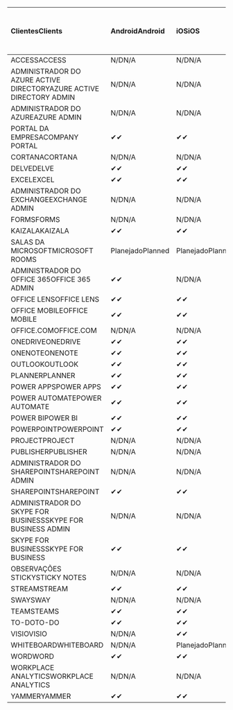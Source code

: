 <!-- This file is generated automatically. Changes made to this file will be overwritten.-->
|<span data-ttu-id="eb720-101">Clientes</span><span class="sxs-lookup"><span data-stu-id="eb720-101">Clients</span></span>|<span data-ttu-id="eb720-102">Android</span><span class="sxs-lookup"><span data-stu-id="eb720-102">Android</span></span>|<span data-ttu-id="eb720-103">iOS</span><span class="sxs-lookup"><span data-stu-id="eb720-103">iOS</span></span>|<span data-ttu-id="eb720-104">Mac</span><span class="sxs-lookup"><span data-stu-id="eb720-104">Mac</span></span>|<span data-ttu-id="eb720-105">Windows 10</span><span class="sxs-lookup"><span data-stu-id="eb720-105">Windows 10</span></span><br><span data-ttu-id="eb720-106">Desktop</span><span class="sxs-lookup"><span data-stu-id="eb720-106">Desktop</span></span>|<span data-ttu-id="eb720-107">Windows 10</span><span class="sxs-lookup"><span data-stu-id="eb720-107">Windows 10</span></span><br><span data-ttu-id="eb720-108">Aplicativos modernos</span><span class="sxs-lookup"><span data-stu-id="eb720-108">Modern Apps</span></span>|
|:-|:-|:-|:-|:-|:-|
|<span data-ttu-id="eb720-109">ACCESS</span><span class="sxs-lookup"><span data-stu-id="eb720-109">ACCESS</span></span>|<span data-ttu-id="eb720-110">N/D</span><span class="sxs-lookup"><span data-stu-id="eb720-110">N/A</span></span>|<span data-ttu-id="eb720-111">N/D</span><span class="sxs-lookup"><span data-stu-id="eb720-111">N/A</span></span>|<span data-ttu-id="eb720-112">N/D</span><span class="sxs-lookup"><span data-stu-id="eb720-112">N/A</span></span>|<span data-ttu-id="eb720-113">✔</span><span class="sxs-lookup"><span data-stu-id="eb720-113">✔</span></span>|<span data-ttu-id="eb720-114">N/D</span><span class="sxs-lookup"><span data-stu-id="eb720-114">N/A</span></span>|
|<span data-ttu-id="eb720-115">ADMINISTRADOR DO AZURE ACTIVE DIRECTORY</span><span class="sxs-lookup"><span data-stu-id="eb720-115">AZURE ACTIVE DIRECTORY ADMIN</span></span>|<span data-ttu-id="eb720-116">N/D</span><span class="sxs-lookup"><span data-stu-id="eb720-116">N/A</span></span>|<span data-ttu-id="eb720-117">N/D</span><span class="sxs-lookup"><span data-stu-id="eb720-117">N/A</span></span>|<span data-ttu-id="eb720-118">N/D</span><span class="sxs-lookup"><span data-stu-id="eb720-118">N/A</span></span>|<span data-ttu-id="eb720-119">✔</span><span class="sxs-lookup"><span data-stu-id="eb720-119">✔</span></span>|<span data-ttu-id="eb720-120">N/D</span><span class="sxs-lookup"><span data-stu-id="eb720-120">N/A</span></span>|
|<span data-ttu-id="eb720-121">ADMINISTRADOR DO AZURE</span><span class="sxs-lookup"><span data-stu-id="eb720-121">AZURE ADMIN</span></span>|<span data-ttu-id="eb720-122">N/D</span><span class="sxs-lookup"><span data-stu-id="eb720-122">N/A</span></span>|<span data-ttu-id="eb720-123">N/D</span><span class="sxs-lookup"><span data-stu-id="eb720-123">N/A</span></span>|<span data-ttu-id="eb720-124">N/D</span><span class="sxs-lookup"><span data-stu-id="eb720-124">N/A</span></span>|<span data-ttu-id="eb720-125">N/D</span><span class="sxs-lookup"><span data-stu-id="eb720-125">N/A</span></span>|<span data-ttu-id="eb720-126">N/D</span><span class="sxs-lookup"><span data-stu-id="eb720-126">N/A</span></span>|
|<span data-ttu-id="eb720-127">PORTAL DA EMPRESA</span><span class="sxs-lookup"><span data-stu-id="eb720-127">COMPANY PORTAL</span></span>|<span data-ttu-id="eb720-128">✔</span><span class="sxs-lookup"><span data-stu-id="eb720-128">✔</span></span>|<span data-ttu-id="eb720-129">✔</span><span class="sxs-lookup"><span data-stu-id="eb720-129">✔</span></span>|<span data-ttu-id="eb720-130">✔</span><span class="sxs-lookup"><span data-stu-id="eb720-130">✔</span></span>|<span data-ttu-id="eb720-131">N/D</span><span class="sxs-lookup"><span data-stu-id="eb720-131">N/A</span></span>|<span data-ttu-id="eb720-132">✔</span><span class="sxs-lookup"><span data-stu-id="eb720-132">✔</span></span>|
|<span data-ttu-id="eb720-133">CORTANA</span><span class="sxs-lookup"><span data-stu-id="eb720-133">CORTANA</span></span>|<span data-ttu-id="eb720-134">N/D</span><span class="sxs-lookup"><span data-stu-id="eb720-134">N/A</span></span>|<span data-ttu-id="eb720-135">N/D</span><span class="sxs-lookup"><span data-stu-id="eb720-135">N/A</span></span>|<span data-ttu-id="eb720-136">N/D</span><span class="sxs-lookup"><span data-stu-id="eb720-136">N/A</span></span>|<span data-ttu-id="eb720-137">N/D</span><span class="sxs-lookup"><span data-stu-id="eb720-137">N/A</span></span>|<span data-ttu-id="eb720-138">✔</span><span class="sxs-lookup"><span data-stu-id="eb720-138">✔</span></span>|
|<span data-ttu-id="eb720-139">DELVE</span><span class="sxs-lookup"><span data-stu-id="eb720-139">DELVE</span></span>|<span data-ttu-id="eb720-140">✔</span><span class="sxs-lookup"><span data-stu-id="eb720-140">✔</span></span>|<span data-ttu-id="eb720-141">✔</span><span class="sxs-lookup"><span data-stu-id="eb720-141">✔</span></span>|<span data-ttu-id="eb720-142">N/D</span><span class="sxs-lookup"><span data-stu-id="eb720-142">N/A</span></span>|<span data-ttu-id="eb720-143">N/D</span><span class="sxs-lookup"><span data-stu-id="eb720-143">N/A</span></span>|<span data-ttu-id="eb720-144">N/D</span><span class="sxs-lookup"><span data-stu-id="eb720-144">N/A</span></span>|
|<span data-ttu-id="eb720-145">EXCEL</span><span class="sxs-lookup"><span data-stu-id="eb720-145">EXCEL</span></span>|<span data-ttu-id="eb720-146">✔</span><span class="sxs-lookup"><span data-stu-id="eb720-146">✔</span></span>|<span data-ttu-id="eb720-147">✔</span><span class="sxs-lookup"><span data-stu-id="eb720-147">✔</span></span>|<span data-ttu-id="eb720-148">✔</span><span class="sxs-lookup"><span data-stu-id="eb720-148">✔</span></span>|<span data-ttu-id="eb720-149">✔</span><span class="sxs-lookup"><span data-stu-id="eb720-149">✔</span></span>|<span data-ttu-id="eb720-150">✔</span><span class="sxs-lookup"><span data-stu-id="eb720-150">✔</span></span>|
|<span data-ttu-id="eb720-151">ADMINISTRADOR DO EXCHANGE</span><span class="sxs-lookup"><span data-stu-id="eb720-151">EXCHANGE ADMIN</span></span>|<span data-ttu-id="eb720-152">N/D</span><span class="sxs-lookup"><span data-stu-id="eb720-152">N/A</span></span>|<span data-ttu-id="eb720-153">N/D</span><span class="sxs-lookup"><span data-stu-id="eb720-153">N/A</span></span>|<span data-ttu-id="eb720-154">N/D</span><span class="sxs-lookup"><span data-stu-id="eb720-154">N/A</span></span>|<span data-ttu-id="eb720-155">✔</span><span class="sxs-lookup"><span data-stu-id="eb720-155">✔</span></span>|<span data-ttu-id="eb720-156">N/D</span><span class="sxs-lookup"><span data-stu-id="eb720-156">N/A</span></span>|
|<span data-ttu-id="eb720-157">FORMS</span><span class="sxs-lookup"><span data-stu-id="eb720-157">FORMS</span></span>|<span data-ttu-id="eb720-158">N/D</span><span class="sxs-lookup"><span data-stu-id="eb720-158">N/A</span></span>|<span data-ttu-id="eb720-159">N/D</span><span class="sxs-lookup"><span data-stu-id="eb720-159">N/A</span></span>|<span data-ttu-id="eb720-160">N/D</span><span class="sxs-lookup"><span data-stu-id="eb720-160">N/A</span></span>|<span data-ttu-id="eb720-161">N/D</span><span class="sxs-lookup"><span data-stu-id="eb720-161">N/A</span></span>|<span data-ttu-id="eb720-162">N/D</span><span class="sxs-lookup"><span data-stu-id="eb720-162">N/A</span></span>|
|<span data-ttu-id="eb720-163">KAIZALA</span><span class="sxs-lookup"><span data-stu-id="eb720-163">KAIZALA</span></span>|<span data-ttu-id="eb720-164">✔</span><span class="sxs-lookup"><span data-stu-id="eb720-164">✔</span></span>|<span data-ttu-id="eb720-165">✔</span><span class="sxs-lookup"><span data-stu-id="eb720-165">✔</span></span>|<span data-ttu-id="eb720-166">N/D</span><span class="sxs-lookup"><span data-stu-id="eb720-166">N/A</span></span>|<span data-ttu-id="eb720-167">N/D</span><span class="sxs-lookup"><span data-stu-id="eb720-167">N/A</span></span>|<span data-ttu-id="eb720-168">N/D</span><span class="sxs-lookup"><span data-stu-id="eb720-168">N/A</span></span>|
|<span data-ttu-id="eb720-169">SALAS DA MICROSOFT</span><span class="sxs-lookup"><span data-stu-id="eb720-169">MICROSOFT ROOMS</span></span>|<span data-ttu-id="eb720-170">Planejado</span><span class="sxs-lookup"><span data-stu-id="eb720-170">Planned</span></span>|<span data-ttu-id="eb720-171">Planejado</span><span class="sxs-lookup"><span data-stu-id="eb720-171">Planned</span></span>|<span data-ttu-id="eb720-172">N/D</span><span class="sxs-lookup"><span data-stu-id="eb720-172">N/A</span></span>|<span data-ttu-id="eb720-173">N/D</span><span class="sxs-lookup"><span data-stu-id="eb720-173">N/A</span></span>|<span data-ttu-id="eb720-174">N/D</span><span class="sxs-lookup"><span data-stu-id="eb720-174">N/A</span></span>|
|<span data-ttu-id="eb720-175">ADMINISTRADOR DO OFFICE 365</span><span class="sxs-lookup"><span data-stu-id="eb720-175">OFFICE 365 ADMIN</span></span>|<span data-ttu-id="eb720-176">✔</span><span class="sxs-lookup"><span data-stu-id="eb720-176">✔</span></span>|<span data-ttu-id="eb720-177">N/D</span><span class="sxs-lookup"><span data-stu-id="eb720-177">N/A</span></span>|<span data-ttu-id="eb720-178">N/D</span><span class="sxs-lookup"><span data-stu-id="eb720-178">N/A</span></span>|<span data-ttu-id="eb720-179">N/D</span><span class="sxs-lookup"><span data-stu-id="eb720-179">N/A</span></span>|<span data-ttu-id="eb720-180">N/D</span><span class="sxs-lookup"><span data-stu-id="eb720-180">N/A</span></span>|
|<span data-ttu-id="eb720-181">OFFICE LENS</span><span class="sxs-lookup"><span data-stu-id="eb720-181">OFFICE LENS</span></span>|<span data-ttu-id="eb720-182">✔</span><span class="sxs-lookup"><span data-stu-id="eb720-182">✔</span></span>|<span data-ttu-id="eb720-183">✔</span><span class="sxs-lookup"><span data-stu-id="eb720-183">✔</span></span>|<span data-ttu-id="eb720-184">N/D</span><span class="sxs-lookup"><span data-stu-id="eb720-184">N/A</span></span>|<span data-ttu-id="eb720-185">N/D</span><span class="sxs-lookup"><span data-stu-id="eb720-185">N/A</span></span>|<span data-ttu-id="eb720-186">✔</span><span class="sxs-lookup"><span data-stu-id="eb720-186">✔</span></span>|
|<span data-ttu-id="eb720-187">OFFICE MOBILE</span><span class="sxs-lookup"><span data-stu-id="eb720-187">OFFICE MOBILE</span></span>|<span data-ttu-id="eb720-188">✔</span><span class="sxs-lookup"><span data-stu-id="eb720-188">✔</span></span>|<span data-ttu-id="eb720-189">✔</span><span class="sxs-lookup"><span data-stu-id="eb720-189">✔</span></span>|<span data-ttu-id="eb720-190">N/D</span><span class="sxs-lookup"><span data-stu-id="eb720-190">N/A</span></span>|<span data-ttu-id="eb720-191">N/D</span><span class="sxs-lookup"><span data-stu-id="eb720-191">N/A</span></span>|<span data-ttu-id="eb720-192">N/D</span><span class="sxs-lookup"><span data-stu-id="eb720-192">N/A</span></span>|
|<span data-ttu-id="eb720-193">OFFICE.COM</span><span class="sxs-lookup"><span data-stu-id="eb720-193">OFFICE.COM</span></span>|<span data-ttu-id="eb720-194">N/D</span><span class="sxs-lookup"><span data-stu-id="eb720-194">N/A</span></span>|<span data-ttu-id="eb720-195">N/D</span><span class="sxs-lookup"><span data-stu-id="eb720-195">N/A</span></span>|<span data-ttu-id="eb720-196">N/D</span><span class="sxs-lookup"><span data-stu-id="eb720-196">N/A</span></span>|<span data-ttu-id="eb720-197">N/D</span><span class="sxs-lookup"><span data-stu-id="eb720-197">N/A</span></span>|<span data-ttu-id="eb720-198">✔</span><span class="sxs-lookup"><span data-stu-id="eb720-198">✔</span></span>|
|<span data-ttu-id="eb720-199">ONEDRIVE</span><span class="sxs-lookup"><span data-stu-id="eb720-199">ONEDRIVE</span></span>|<span data-ttu-id="eb720-200">✔</span><span class="sxs-lookup"><span data-stu-id="eb720-200">✔</span></span>|<span data-ttu-id="eb720-201">✔</span><span class="sxs-lookup"><span data-stu-id="eb720-201">✔</span></span>|<span data-ttu-id="eb720-202">✔</span><span class="sxs-lookup"><span data-stu-id="eb720-202">✔</span></span>|<span data-ttu-id="eb720-203">✔</span><span class="sxs-lookup"><span data-stu-id="eb720-203">✔</span></span>|<span data-ttu-id="eb720-204">✔</span><span class="sxs-lookup"><span data-stu-id="eb720-204">✔</span></span>|
|<span data-ttu-id="eb720-205">ONENOTE</span><span class="sxs-lookup"><span data-stu-id="eb720-205">ONENOTE</span></span>|<span data-ttu-id="eb720-206">✔</span><span class="sxs-lookup"><span data-stu-id="eb720-206">✔</span></span>|<span data-ttu-id="eb720-207">✔</span><span class="sxs-lookup"><span data-stu-id="eb720-207">✔</span></span>|<span data-ttu-id="eb720-208">✔</span><span class="sxs-lookup"><span data-stu-id="eb720-208">✔</span></span>|<span data-ttu-id="eb720-209">✔</span><span class="sxs-lookup"><span data-stu-id="eb720-209">✔</span></span>|<span data-ttu-id="eb720-210">✔</span><span class="sxs-lookup"><span data-stu-id="eb720-210">✔</span></span>|
|<span data-ttu-id="eb720-211">OUTLOOK</span><span class="sxs-lookup"><span data-stu-id="eb720-211">OUTLOOK</span></span>|<span data-ttu-id="eb720-212">✔</span><span class="sxs-lookup"><span data-stu-id="eb720-212">✔</span></span>|<span data-ttu-id="eb720-213">✔</span><span class="sxs-lookup"><span data-stu-id="eb720-213">✔</span></span>|<span data-ttu-id="eb720-214">✔</span><span class="sxs-lookup"><span data-stu-id="eb720-214">✔</span></span>|<span data-ttu-id="eb720-215">✔</span><span class="sxs-lookup"><span data-stu-id="eb720-215">✔</span></span>|<span data-ttu-id="eb720-216">✔</span><span class="sxs-lookup"><span data-stu-id="eb720-216">✔</span></span>|
|<span data-ttu-id="eb720-217">PLANNER</span><span class="sxs-lookup"><span data-stu-id="eb720-217">PLANNER</span></span>|<span data-ttu-id="eb720-218">✔</span><span class="sxs-lookup"><span data-stu-id="eb720-218">✔</span></span>|<span data-ttu-id="eb720-219">✔</span><span class="sxs-lookup"><span data-stu-id="eb720-219">✔</span></span>|<span data-ttu-id="eb720-220">N/D</span><span class="sxs-lookup"><span data-stu-id="eb720-220">N/A</span></span>|<span data-ttu-id="eb720-221">N/D</span><span class="sxs-lookup"><span data-stu-id="eb720-221">N/A</span></span>|<span data-ttu-id="eb720-222">N/D</span><span class="sxs-lookup"><span data-stu-id="eb720-222">N/A</span></span>|
|<span data-ttu-id="eb720-223">POWER APPS</span><span class="sxs-lookup"><span data-stu-id="eb720-223">POWER APPS</span></span>|<span data-ttu-id="eb720-224">✔</span><span class="sxs-lookup"><span data-stu-id="eb720-224">✔</span></span>|<span data-ttu-id="eb720-225">✔</span><span class="sxs-lookup"><span data-stu-id="eb720-225">✔</span></span>|<span data-ttu-id="eb720-226">N/D</span><span class="sxs-lookup"><span data-stu-id="eb720-226">N/A</span></span>|<span data-ttu-id="eb720-227">N/D</span><span class="sxs-lookup"><span data-stu-id="eb720-227">N/A</span></span>|<span data-ttu-id="eb720-228">✔</span><span class="sxs-lookup"><span data-stu-id="eb720-228">✔</span></span>|
|<span data-ttu-id="eb720-229">POWER AUTOMATE</span><span class="sxs-lookup"><span data-stu-id="eb720-229">POWER AUTOMATE</span></span>|<span data-ttu-id="eb720-230">✔</span><span class="sxs-lookup"><span data-stu-id="eb720-230">✔</span></span>|<span data-ttu-id="eb720-231">✔</span><span class="sxs-lookup"><span data-stu-id="eb720-231">✔</span></span>|<span data-ttu-id="eb720-232">N/D</span><span class="sxs-lookup"><span data-stu-id="eb720-232">N/A</span></span>|<span data-ttu-id="eb720-233">N/D</span><span class="sxs-lookup"><span data-stu-id="eb720-233">N/A</span></span>|<span data-ttu-id="eb720-234">N/D</span><span class="sxs-lookup"><span data-stu-id="eb720-234">N/A</span></span>|
|<span data-ttu-id="eb720-235">POWER BI</span><span class="sxs-lookup"><span data-stu-id="eb720-235">POWER BI</span></span>|<span data-ttu-id="eb720-236">✔</span><span class="sxs-lookup"><span data-stu-id="eb720-236">✔</span></span>|<span data-ttu-id="eb720-237">✔</span><span class="sxs-lookup"><span data-stu-id="eb720-237">✔</span></span>|<span data-ttu-id="eb720-238">N/D</span><span class="sxs-lookup"><span data-stu-id="eb720-238">N/A</span></span>|<span data-ttu-id="eb720-239">✔</span><span class="sxs-lookup"><span data-stu-id="eb720-239">✔</span></span>|<span data-ttu-id="eb720-240">✔</span><span class="sxs-lookup"><span data-stu-id="eb720-240">✔</span></span>|
|<span data-ttu-id="eb720-241">POWERPOINT</span><span class="sxs-lookup"><span data-stu-id="eb720-241">POWERPOINT</span></span>|<span data-ttu-id="eb720-242">✔</span><span class="sxs-lookup"><span data-stu-id="eb720-242">✔</span></span>|<span data-ttu-id="eb720-243">✔</span><span class="sxs-lookup"><span data-stu-id="eb720-243">✔</span></span>|<span data-ttu-id="eb720-244">✔</span><span class="sxs-lookup"><span data-stu-id="eb720-244">✔</span></span>|<span data-ttu-id="eb720-245">✔</span><span class="sxs-lookup"><span data-stu-id="eb720-245">✔</span></span>|<span data-ttu-id="eb720-246">✔</span><span class="sxs-lookup"><span data-stu-id="eb720-246">✔</span></span>|
|<span data-ttu-id="eb720-247">PROJECT</span><span class="sxs-lookup"><span data-stu-id="eb720-247">PROJECT</span></span>|<span data-ttu-id="eb720-248">N/D</span><span class="sxs-lookup"><span data-stu-id="eb720-248">N/A</span></span>|<span data-ttu-id="eb720-249">N/D</span><span class="sxs-lookup"><span data-stu-id="eb720-249">N/A</span></span>|<span data-ttu-id="eb720-250">N/D</span><span class="sxs-lookup"><span data-stu-id="eb720-250">N/A</span></span>|<span data-ttu-id="eb720-251">✔</span><span class="sxs-lookup"><span data-stu-id="eb720-251">✔</span></span>|<span data-ttu-id="eb720-252">N/D</span><span class="sxs-lookup"><span data-stu-id="eb720-252">N/A</span></span>|
|<span data-ttu-id="eb720-253">PUBLISHER</span><span class="sxs-lookup"><span data-stu-id="eb720-253">PUBLISHER</span></span>|<span data-ttu-id="eb720-254">N/D</span><span class="sxs-lookup"><span data-stu-id="eb720-254">N/A</span></span>|<span data-ttu-id="eb720-255">N/D</span><span class="sxs-lookup"><span data-stu-id="eb720-255">N/A</span></span>|<span data-ttu-id="eb720-256">N/D</span><span class="sxs-lookup"><span data-stu-id="eb720-256">N/A</span></span>|<span data-ttu-id="eb720-257">✔</span><span class="sxs-lookup"><span data-stu-id="eb720-257">✔</span></span>|<span data-ttu-id="eb720-258">N/D</span><span class="sxs-lookup"><span data-stu-id="eb720-258">N/A</span></span>|
|<span data-ttu-id="eb720-259">ADMINISTRADOR DO SHAREPOINT</span><span class="sxs-lookup"><span data-stu-id="eb720-259">SHAREPOINT ADMIN</span></span>|<span data-ttu-id="eb720-260">N/D</span><span class="sxs-lookup"><span data-stu-id="eb720-260">N/A</span></span>|<span data-ttu-id="eb720-261">N/D</span><span class="sxs-lookup"><span data-stu-id="eb720-261">N/A</span></span>|<span data-ttu-id="eb720-262">N/D</span><span class="sxs-lookup"><span data-stu-id="eb720-262">N/A</span></span>|<span data-ttu-id="eb720-263">✔</span><span class="sxs-lookup"><span data-stu-id="eb720-263">✔</span></span>|<span data-ttu-id="eb720-264">N/D</span><span class="sxs-lookup"><span data-stu-id="eb720-264">N/A</span></span>|
|<span data-ttu-id="eb720-265">SHAREPOINT</span><span class="sxs-lookup"><span data-stu-id="eb720-265">SHAREPOINT</span></span>|<span data-ttu-id="eb720-266">✔</span><span class="sxs-lookup"><span data-stu-id="eb720-266">✔</span></span>|<span data-ttu-id="eb720-267">✔</span><span class="sxs-lookup"><span data-stu-id="eb720-267">✔</span></span>|<span data-ttu-id="eb720-268">N/D</span><span class="sxs-lookup"><span data-stu-id="eb720-268">N/A</span></span>|<span data-ttu-id="eb720-269">N/D</span><span class="sxs-lookup"><span data-stu-id="eb720-269">N/A</span></span>|<span data-ttu-id="eb720-270">N/D</span><span class="sxs-lookup"><span data-stu-id="eb720-270">N/A</span></span>|
|<span data-ttu-id="eb720-271">ADMINISTRADOR DO SKYPE FOR BUSINESS</span><span class="sxs-lookup"><span data-stu-id="eb720-271">SKYPE FOR BUSINESS ADMIN</span></span>|<span data-ttu-id="eb720-272">N/D</span><span class="sxs-lookup"><span data-stu-id="eb720-272">N/A</span></span>|<span data-ttu-id="eb720-273">N/D</span><span class="sxs-lookup"><span data-stu-id="eb720-273">N/A</span></span>|<span data-ttu-id="eb720-274">N/D</span><span class="sxs-lookup"><span data-stu-id="eb720-274">N/A</span></span>|<span data-ttu-id="eb720-275">✔</span><span class="sxs-lookup"><span data-stu-id="eb720-275">✔</span></span>|<span data-ttu-id="eb720-276">N/D</span><span class="sxs-lookup"><span data-stu-id="eb720-276">N/A</span></span>|
|<span data-ttu-id="eb720-277">SKYPE FOR BUSINESS</span><span class="sxs-lookup"><span data-stu-id="eb720-277">SKYPE FOR BUSINESS</span></span>|<span data-ttu-id="eb720-278">✔</span><span class="sxs-lookup"><span data-stu-id="eb720-278">✔</span></span>|<span data-ttu-id="eb720-279">✔</span><span class="sxs-lookup"><span data-stu-id="eb720-279">✔</span></span>|<span data-ttu-id="eb720-280">✔</span><span class="sxs-lookup"><span data-stu-id="eb720-280">✔</span></span>|<span data-ttu-id="eb720-281">✔</span><span class="sxs-lookup"><span data-stu-id="eb720-281">✔</span></span>|<span data-ttu-id="eb720-282">N/D</span><span class="sxs-lookup"><span data-stu-id="eb720-282">N/A</span></span>|
|<span data-ttu-id="eb720-283">OBSERVAÇÕES STICKY</span><span class="sxs-lookup"><span data-stu-id="eb720-283">STICKY NOTES</span></span>|<span data-ttu-id="eb720-284">N/D</span><span class="sxs-lookup"><span data-stu-id="eb720-284">N/A</span></span>|<span data-ttu-id="eb720-285">N/D</span><span class="sxs-lookup"><span data-stu-id="eb720-285">N/A</span></span>|<span data-ttu-id="eb720-286">N/D</span><span class="sxs-lookup"><span data-stu-id="eb720-286">N/A</span></span>|<span data-ttu-id="eb720-287">N/D</span><span class="sxs-lookup"><span data-stu-id="eb720-287">N/A</span></span>|<span data-ttu-id="eb720-288">✔</span><span class="sxs-lookup"><span data-stu-id="eb720-288">✔</span></span>|
|<span data-ttu-id="eb720-289">STREAM</span><span class="sxs-lookup"><span data-stu-id="eb720-289">STREAM</span></span>|<span data-ttu-id="eb720-290">✔</span><span class="sxs-lookup"><span data-stu-id="eb720-290">✔</span></span>|<span data-ttu-id="eb720-291">✔</span><span class="sxs-lookup"><span data-stu-id="eb720-291">✔</span></span>|<span data-ttu-id="eb720-292">N/D</span><span class="sxs-lookup"><span data-stu-id="eb720-292">N/A</span></span>|<span data-ttu-id="eb720-293">N/D</span><span class="sxs-lookup"><span data-stu-id="eb720-293">N/A</span></span>|<span data-ttu-id="eb720-294">N/D</span><span class="sxs-lookup"><span data-stu-id="eb720-294">N/A</span></span>|
|<span data-ttu-id="eb720-295">SWAY</span><span class="sxs-lookup"><span data-stu-id="eb720-295">SWAY</span></span>|<span data-ttu-id="eb720-296">N/D</span><span class="sxs-lookup"><span data-stu-id="eb720-296">N/A</span></span>|<span data-ttu-id="eb720-297">N/D</span><span class="sxs-lookup"><span data-stu-id="eb720-297">N/A</span></span>|<span data-ttu-id="eb720-298">N/D</span><span class="sxs-lookup"><span data-stu-id="eb720-298">N/A</span></span>|<span data-ttu-id="eb720-299">N/D</span><span class="sxs-lookup"><span data-stu-id="eb720-299">N/A</span></span>|<span data-ttu-id="eb720-300">✔</span><span class="sxs-lookup"><span data-stu-id="eb720-300">✔</span></span>|
|<span data-ttu-id="eb720-301">TEAMS</span><span class="sxs-lookup"><span data-stu-id="eb720-301">TEAMS</span></span>|<span data-ttu-id="eb720-302">✔</span><span class="sxs-lookup"><span data-stu-id="eb720-302">✔</span></span>|<span data-ttu-id="eb720-303">✔</span><span class="sxs-lookup"><span data-stu-id="eb720-303">✔</span></span>|<span data-ttu-id="eb720-304">✔</span><span class="sxs-lookup"><span data-stu-id="eb720-304">✔</span></span>|<span data-ttu-id="eb720-305">Planejado</span><span class="sxs-lookup"><span data-stu-id="eb720-305">Planned</span></span>|<span data-ttu-id="eb720-306">N/D</span><span class="sxs-lookup"><span data-stu-id="eb720-306">N/A</span></span>|
|<span data-ttu-id="eb720-307">TO-DO</span><span class="sxs-lookup"><span data-stu-id="eb720-307">TO-DO</span></span>|<span data-ttu-id="eb720-308">✔</span><span class="sxs-lookup"><span data-stu-id="eb720-308">✔</span></span>|<span data-ttu-id="eb720-309">✔</span><span class="sxs-lookup"><span data-stu-id="eb720-309">✔</span></span>|<span data-ttu-id="eb720-310">✔</span><span class="sxs-lookup"><span data-stu-id="eb720-310">✔</span></span>|<span data-ttu-id="eb720-311">N/D</span><span class="sxs-lookup"><span data-stu-id="eb720-311">N/A</span></span>|<span data-ttu-id="eb720-312">✔</span><span class="sxs-lookup"><span data-stu-id="eb720-312">✔</span></span>|
|<span data-ttu-id="eb720-313">VISIO</span><span class="sxs-lookup"><span data-stu-id="eb720-313">VISIO</span></span>|<span data-ttu-id="eb720-314">N/D</span><span class="sxs-lookup"><span data-stu-id="eb720-314">N/A</span></span>|<span data-ttu-id="eb720-315">✔</span><span class="sxs-lookup"><span data-stu-id="eb720-315">✔</span></span>|<span data-ttu-id="eb720-316">N/D</span><span class="sxs-lookup"><span data-stu-id="eb720-316">N/A</span></span>|<span data-ttu-id="eb720-317">✔</span><span class="sxs-lookup"><span data-stu-id="eb720-317">✔</span></span>|<span data-ttu-id="eb720-318">N/D</span><span class="sxs-lookup"><span data-stu-id="eb720-318">N/A</span></span>|
|<span data-ttu-id="eb720-319">WHITEBOARD</span><span class="sxs-lookup"><span data-stu-id="eb720-319">WHITEBOARD</span></span>|<span data-ttu-id="eb720-320">N/D</span><span class="sxs-lookup"><span data-stu-id="eb720-320">N/A</span></span>|<span data-ttu-id="eb720-321">Planejado</span><span class="sxs-lookup"><span data-stu-id="eb720-321">Planned</span></span>|<span data-ttu-id="eb720-322">N/D</span><span class="sxs-lookup"><span data-stu-id="eb720-322">N/A</span></span>|<span data-ttu-id="eb720-323">N/D</span><span class="sxs-lookup"><span data-stu-id="eb720-323">N/A</span></span>|<span data-ttu-id="eb720-324">✔</span><span class="sxs-lookup"><span data-stu-id="eb720-324">✔</span></span>|
|<span data-ttu-id="eb720-325">WORD</span><span class="sxs-lookup"><span data-stu-id="eb720-325">WORD</span></span>|<span data-ttu-id="eb720-326">✔</span><span class="sxs-lookup"><span data-stu-id="eb720-326">✔</span></span>|<span data-ttu-id="eb720-327">✔</span><span class="sxs-lookup"><span data-stu-id="eb720-327">✔</span></span>|<span data-ttu-id="eb720-328">✔</span><span class="sxs-lookup"><span data-stu-id="eb720-328">✔</span></span>|<span data-ttu-id="eb720-329">✔</span><span class="sxs-lookup"><span data-stu-id="eb720-329">✔</span></span>|<span data-ttu-id="eb720-330">✔</span><span class="sxs-lookup"><span data-stu-id="eb720-330">✔</span></span>|
|<span data-ttu-id="eb720-331">WORKPLACE ANALYTICS</span><span class="sxs-lookup"><span data-stu-id="eb720-331">WORKPLACE ANALYTICS</span></span>|<span data-ttu-id="eb720-332">N/D</span><span class="sxs-lookup"><span data-stu-id="eb720-332">N/A</span></span>|<span data-ttu-id="eb720-333">N/D</span><span class="sxs-lookup"><span data-stu-id="eb720-333">N/A</span></span>|<span data-ttu-id="eb720-334">N/D</span><span class="sxs-lookup"><span data-stu-id="eb720-334">N/A</span></span>|<span data-ttu-id="eb720-335">N/D</span><span class="sxs-lookup"><span data-stu-id="eb720-335">N/A</span></span>|<span data-ttu-id="eb720-336">N/D</span><span class="sxs-lookup"><span data-stu-id="eb720-336">N/A</span></span>|
|<span data-ttu-id="eb720-337">YAMMER</span><span class="sxs-lookup"><span data-stu-id="eb720-337">YAMMER</span></span>|<span data-ttu-id="eb720-338">✔</span><span class="sxs-lookup"><span data-stu-id="eb720-338">✔</span></span>|<span data-ttu-id="eb720-339">✔</span><span class="sxs-lookup"><span data-stu-id="eb720-339">✔</span></span>|<span data-ttu-id="eb720-340">Planejado</span><span class="sxs-lookup"><span data-stu-id="eb720-340">Planned</span></span>|<span data-ttu-id="eb720-341">Planejado</span><span class="sxs-lookup"><span data-stu-id="eb720-341">Planned</span></span>|<span data-ttu-id="eb720-342">N/D</span><span class="sxs-lookup"><span data-stu-id="eb720-342">N/A</span></span>|
